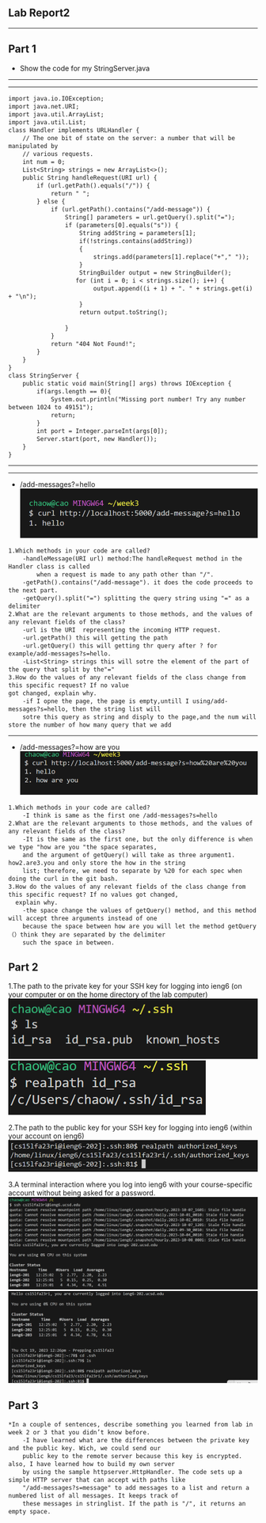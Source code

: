 ## Lab Report2 
---

## Part 1
* Show the code for my StringServer.java
---
---
```
import java.io.IOException;
import java.net.URI;
import java.util.ArrayList;
import java.util.List;
class Handler implements URLHandler {
    // The one bit of state on the server: a number that will be manipulated by
    // various requests.
    int num = 0;
    List<String> strings = new ArrayList<>();
    public String handleRequest(URI url) {
        if (url.getPath().equals("/")) {
            return " ";
        } else {
            if (url.getPath().contains("/add-message")) {
                String[] parameters = url.getQuery().split("=");
                if (parameters[0].equals("s")) {
                    String addString = parameters[1]; 
                    if(!strings.contains(addString))
                    {
                        strings.add(parameters[1].replace("+"," "));
                    }
                    StringBuilder output = new StringBuilder();
                   for (int i = 0; i < strings.size(); i++) {
                        output.append((i + 1) + ". " + strings.get(i) + "\n");
                    }
                    return output.toString();
                    
                }
            }
            return "404 Not Found!";
        }
    }
}
class StringServer {
    public static void main(String[] args) throws IOException {
        if(args.length == 0){
            System.out.println("Missing port number! Try any number between 1024 to 49151");
            return;
        }
        int port = Integer.parseInt(args[0]);
        Server.start(port, new Handler());
    }
}
```
---
---
* /add-messages?=hello
![image](cse15l_week1_report/hello.png)
```
1.Which methods in your code are called?
    -handleMessage(URI url) method:The handleRequest method in the Handler class is called
        when a request is made to any path other than "/".
    -getPath().contains("/add-message"). it does the code proceeds to the next part.
    -getQuery().split("=") splitting the query string using "=" as a delimiter
2.What are the relevant arguments to those methods, and the values of any relevant fields of the class?
    -url is the URI  representing the incoming HTTP request.
    -url.getPath() this will getting the path
    -url.getQuery() this will getting thr query after ? for example/add-messages?s=hello.
    -List<String> strings this will sotre the element of the part of the query that split by the"="
3.How do the values of any relevant fields of the class change from this specific request? If no value
got changed, explain why.
    -if I opne the page, the page is empty,untill I using/add-messages?s=hello, then the string list will
    sotre this query as string and disply to the page,and the num will store the number of how many query that we add
```


---
* /add-messages?=how are you
![image](cse15l_week1_report/how_are_you.png)
```
1.Which methods in your code are called?
    -I think is same as the first one /add-messages?s=hello
2.What are the relevant arguments to those methods, and the values of any relevant fields of the class?
    -It is the same as the first one, but the only difference is when we type "how are you "the space separates,
    and the argument of getQuery() will take as three argument1. how2.are3.you and only store the how in the string
    list; therefore, we need to separate by %20 for each spec when doing the curl in the git bash.
3.How do the values of any relevant fields of the class change from this specific request? If no values got changed,
  explain why.
    -the space change the values of getQuery() method, and this method will accept three arguments instead of one
    because the space between how are you will let the method getQuery（）think they are separated by the delimiter
    such the space in between.
```





## Part 2
1.The path to the private key for your SSH key for logging into ieng6 (on your computer or on the home directory of the 
lab computer)
![image](cse15l_week1_report/privte.png)
![image](cse15l_week1_report/pricate1.png)

2.The path to the public key for your SSH key for logging into ieng6 (within your account on ieng6)
![image](cse15l_week1_report/pub.png)

3.A terminal interaction where you log into ieng6 with your course-specific account without being asked for a password.
![image](cse15l_week1_report/3_1.png)
![image](cse15l_week1_report/3_2.png)






## Part 3
```
*In a couple of sentences, describe something you learned from lab in week 2 or 3 that you didn’t know before.
    -I have learned what are the differences between the private key and the public key. Wich, we could send our
    public key to the remote server because this key is encrypted. also, I have learned how to build my own server 
    by using the sample httpserver.HttpHandler. The code sets up a simple HTTP server that can accept with paths like 
    "/add-messages?s=message" to add messages to a list and return a numbered list of all messages. It keeps track of
    these messages in stringlist. If the path is "/", it returns an empty space.
```
